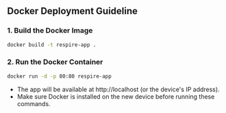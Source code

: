 ## Docker Deployment Guideline

### 1. Build the Docker Image

```sh
docker build -t respire-app .
```

### 2. Run the Docker Container

```sh
docker run -d -p 80:80 respire-app
```

- The app will be available at http://localhost (or the device's IP address).
- Make sure Docker is installed on the new device before running these commands.